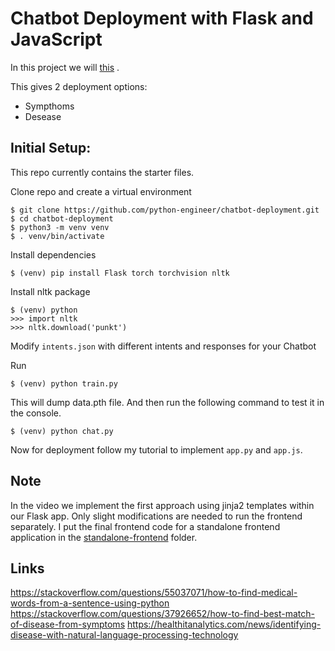 # Chatbot Deployment with Flask and JavaScript

In this project we will  [this](https://google.com)  .

This gives 2 deployment options:
- Sympthoms
- Desease

## Initial Setup:
This repo currently contains the starter files.

Clone repo and create a virtual environment
```
$ git clone https://github.com/python-engineer/chatbot-deployment.git
$ cd chatbot-deployment
$ python3 -m venv venv
$ . venv/bin/activate
```
Install dependencies
```
$ (venv) pip install Flask torch torchvision nltk
```
Install nltk package
```
$ (venv) python
>>> import nltk
>>> nltk.download('punkt')
```
Modify `intents.json` with different intents and responses for your Chatbot

Run
```
$ (venv) python train.py
```
This will dump data.pth file. And then run
the following command to test it in the console.
```
$ (venv) python chat.py
```

Now for deployment follow my tutorial to implement `app.py` and `app.js`.

## Note
In the video we implement the first approach using jinja2 templates within our Flask app. Only slight modifications are needed to run the frontend separately. I put the final frontend code for a standalone frontend application in the [standalone-frontend](/standalone-frontend) folder.

## Links
https://stackoverflow.com/questions/55037071/how-to-find-medical-words-from-a-sentence-using-python
https://stackoverflow.com/questions/37926652/how-to-find-best-match-of-disease-from-symptoms
https://healthitanalytics.com/news/identifying-disease-with-natural-language-processing-technology


